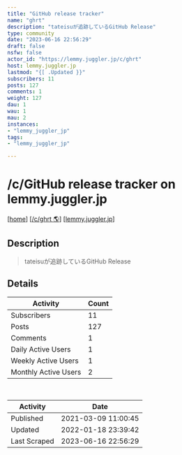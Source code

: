 ```yaml
---
title: "GitHub release tracker" 
name: "ghrt"
description: "tateisuが追跡しているGitHub Release"
type: community
date: "2023-06-16 22:56:29"
draft: false
nsfw: false
actor_id: "https://lemmy.juggler.jp/c/ghrt"
host: lemmy.juggler.jp
lastmod: "{[ .Updated }}"
subscribers: 11
posts: 127
comments: 1
weight: 127
dau: 1
wau: 1
mau: 2
instances:
- "lemmy_juggler_jp"
tags: 
- "lemmy_juggler_jp"

---
```


# /c/GitHub release tracker on lemmy.juggler.jp

[[home](/)]
[[/c/ghrt 🌎](https://lemmy.juggler.jp/c/ghrt)]
[[lemmy.juggler.jp](/instances/lemmy_juggler_jp)]


## Description 

<blockquote class="description">
tateisuが追跡しているGitHub Release
</blockquote>


## Details

| Activity | Count  |
|----------------------|---|
| Subscribers          | 11 |
| Posts                | 127  |
| Comments             | 1  |
| Daily Active Users   | 1  |
| Weekly Active Users  | 1  |
| Monthly Active Users | 2  |

<br>

| Activity | Date |
|----------------------|---|
| Published            | 2021-03-09 11:00:45 |
| Updated              | 2022-01-18 23:39:42 |
| Last Scraped         | 2023-06-16 22:56:29 |
